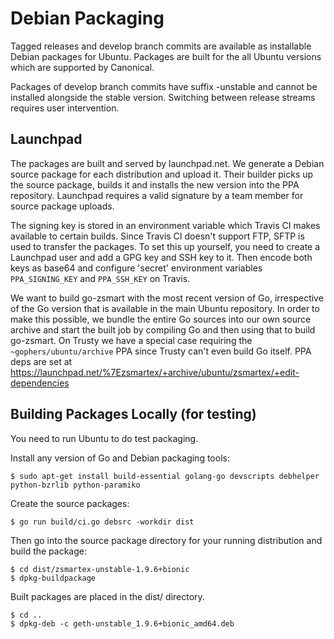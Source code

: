 # Debian Packaging

Tagged releases and develop branch commits are available as installable Debian packages
for Ubuntu. Packages are built for the all Ubuntu versions which are supported by
Canonical.

Packages of develop branch commits have suffix -unstable and cannot be installed alongside
the stable version. Switching between release streams requires user intervention.

## Launchpad

The packages are built and served by launchpad.net. We generate a Debian source package
for each distribution and upload it. Their builder picks up the source package, builds it
and installs the new version into the PPA repository. Launchpad requires a valid signature
by a team member for source package uploads.

The signing key is stored in an environment variable which Travis CI makes available to
certain builds. Since Travis CI doesn't support FTP, SFTP is used to transfer the
packages. To set this up yourself, you need to create a Launchpad user and add a GPG key
and SSH key to it. Then encode both keys as base64 and configure 'secret' environment
variables `PPA_SIGNING_KEY` and `PPA_SSH_KEY` on Travis.

We want to build go-zsmart with the most recent version of Go, irrespective of the Go
version that is available in the main Ubuntu repository. In order to make this possible,
we bundle the entire Go sources into our own source archive and start the built job by
compiling Go and then using that to build go-zsmart. On Trusty we have a special case
requiring the `~gophers/ubuntu/archive` PPA since Trusty can't even build Go itself. PPA
deps are set at https://launchpad.net/%7Ezsmartex/+archive/ubuntu/zsmartex/+edit-dependencies

## Building Packages Locally (for testing)

You need to run Ubuntu to do test packaging.

Install any version of Go and Debian packaging tools:

    $ sudo apt-get install build-essential golang-go devscripts debhelper python-bzrlib python-paramiko

Create the source packages:

    $ go run build/ci.go debsrc -workdir dist

Then go into the source package directory for your running distribution and build the package:

    $ cd dist/zsmartex-unstable-1.9.6+bionic
    $ dpkg-buildpackage

Built packages are placed in the dist/ directory.

    $ cd ..
    $ dpkg-deb -c geth-unstable_1.9.6+bionic_amd64.deb
